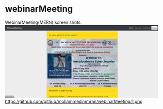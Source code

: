 # webinarMeeting
WebinarMeeting(MERN)
screen shots:
![](1.png)
https://github.com/github/mohammedimmran/webinarMeeting/1.png
